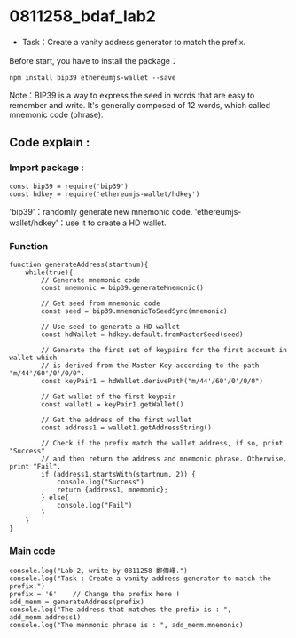 # 0811258_bdaf_lab2
* Task：Create a vanity address generator to match the prefix.

Before start, you have to install the package：
```
npm install bip39 ethereumjs-wallet --save
```
Note：BIP39 is a way to express the seed in words that are easy to remember and write. It's generally composed of 12 words, which called mnemonic code (phrase).
## Code explain :
### Import package : 
```javascript=
const bip39 = require('bip39')
const hdkey = require('ethereumjs-wallet/hdkey')
```
'bip39'：randomly generate new mnemonic code.
'ethereumjs-wallet/hdkey'：use it to create a HD wallet.
### Function
```javascript=
function generateAddress(startnum){
    while(true){
        // Generate mnemonic code
        const mnemonic = bip39.generateMnemonic()
        
        // Get seed from mnemonic code
        const seed = bip39.mnemonicToSeedSync(mnemonic)
        
        // Use seed to generate a HD wallet
        const hdWallet = hdkey.default.fromMasterSeed(seed)
        
        // Generate the first set of keypairs for the first account in wallet which 
        // is derived from the Master Key according to the path "m/44'/60'/0'/0/0".
        const keyPair1 = hdWallet.derivePath("m/44'/60'/0'/0/0")
        
        // Get wallet of the first keypair
        const wallet1 = keyPair1.getWallet()
        
        // Get the address of the first wallet
        const address1 = wallet1.getAddressString()
        
        // Check if the prefix match the wallet address, if so, print "Success"
        // and then return the address and mnemonic phrase. Otherwise, print "Fail".
        if (address1.startsWith(startnum, 2)) {
            console.log("Success")
            return {address1, mnemonic};
        } else{
            console.log("Fail")
        }
    }
} 
```
### Main code
```javascript=
console.log("Lab 2, write by 0811258 鄭傳嶧.")
console.log("Task : Create a vanity address generator to match the prefix.")
prefix = '6'    // Change the prefix here !
add_menm = generateAddress(prefix)
console.log("The address that matches the prefix is : ", add_menm.address1)
console.log("The menmonic phrase is : ", add_menm.mnemonic)
```
